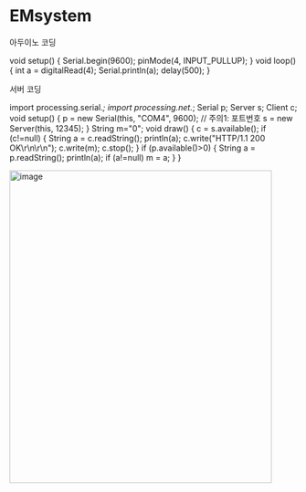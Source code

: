 # EMsystem

아두이노 코딩

void setup() {
  Serial.begin(9600);
  pinMode(4, INPUT_PULLUP);
}
void loop() {
  int a = digitalRead(4);
  Serial.println(a);
  delay(500);
}


서버 코딩

import processing.serial.*;
import processing.net.*;
Serial p;
Server s;
Client c;
void setup() {
  p = new Serial(this, "COM4", 9600); // 주의1: 포트번호
  s = new Server(this, 12345);
}
String m="0";
void draw() {
  c = s.available();
  if (c!=null) {
    String a = c.readString();
    println(a);
    c.write("HTTP/1.1 200 OK\r\n\r\n");
    c.write(m);
    c.stop();
  }
  if (p.available()>0) {
    String a = p.readString();
    println(a);
    if (a!=null) m = a;
  }
}

<img width="459" height="548" alt="image" src="https://github.com/user-attachments/assets/8290aa24-b75b-4e66-812f-bdbe72c28b75" />
